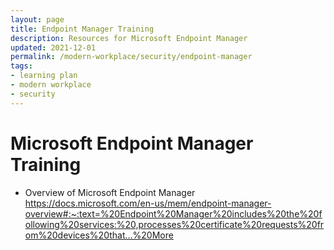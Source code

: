 ```yaml
---
layout: page
title: Endpoint Manager Training
description: Resources for Microsoft Endpoint Manager
updated: 2021-12-01
permalink: /modern-workplace/security/endpoint-manager
tags:
- learning plan
- modern workplace
- security
---
```


# Microsoft Endpoint Manager Training
* Overview of Microsoft Endpoint Manager https://docs.microsoft.com/en-us/mem/endpoint-manager-overview#:~:text=%20Endpoint%20Manager%20includes%20the%20following%20services:%20,processes%20certificate%20requests%20from%20devices%20that...%20More
